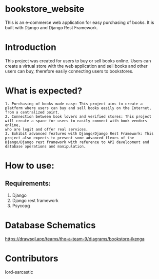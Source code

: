 # bookstore_website
This is an e-commerce web application for easy purchasing of books. It is built with Django and Django Rest Framework. 

# Introduction
This project was created for users to buy or sell books online. Users can create a virtual store with the web application and 
sell books and other users can buy, therefore easily connecting users to bookstores. 

# What is expected? 
    1. Purchasing of books made easy: This project aims to create a platform where users can buy and sell books easily on the Internet, 
    from a centralized point.
    2. Connection between book lovers and verified stores: This project will create a space for users to easily connect with book vendors online, 
    who are legit and offer real services. 
    3. Exhibit advanced features with Django/Django Rest Framework: This project also expects to present some advanced flexes of the Django/Django rest framework with reference to API development and database operations and manipulation.

# How to use:
## Requirements:
1. Django
2. Django rest framework
3. Psycopg

# Database Schematics
https://drawsql.app/teams/the-a-team-9/diagrams/bookstore-ikenga

# Contributors
lord-sarcastic
